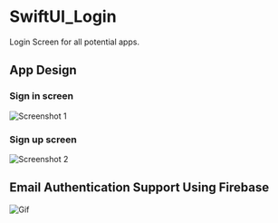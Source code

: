 
# SwiftUI_Login
Login Screen for all potential apps.

## App Design

### Sign in screen
![Screenshot 1](https://github.com/viettiennguyen029/SwiftUI_Login/blob/dev/Images/Sign%20in.png)

### Sign up screen
![Screenshot 2](https://github.com/viettiennguyen029/SwiftUI_Login/blob/dev/Images/Sign%20up.png)

## Email Authentication Support Using Firebase
![Gif](https://github.com/viettiennguyen029/SwiftUI_Login/blob/dev/Images/Gif.gif?raw=true)
